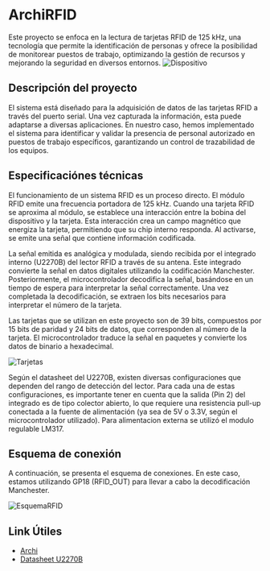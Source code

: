 <h1>ArchiRFID</h1>

Este proyecto se enfoca en la lectura de tarjetas RFID de 125 kHz, una tecnología que permite la identificación de personas y ofrece la posibilidad de monitorear puestos de trabajo, optimizando la gestión de recursos y mejorando la seguridad en diversos entornos.
![Dispositivo](https://github.com/user-attachments/assets/ac94115c-2ae0-4c97-981d-bc202c954b77)


<h2>Descripción del proyecto</h2>

El sistema está diseñado para la adquisición de datos de las tarjetas RFID a través del puerto serial. Una vez capturada la información, esta puede adaptarse a diversas aplicaciones. En nuestro caso, hemos implementado el sistema para identificar y validar la presencia de personal autorizado en puestos de trabajo específicos, garantizando un control de trazabilidad de los equipos.

<h2>Especificaciónes técnicas </h2>

El funcionamiento de un sistema RFID es un proceso directo. El módulo RFID emite una frecuencia portadora de 125 kHz. Cuando una tarjeta RFID se aproxima al módulo, se establece una interacción entre la bobina del dispositivo y la tarjeta. Esta interacción crea un campo magnético que energiza la tarjeta, permitiendo que su chip interno responda. Al activarse, se emite una señal que contiene información codificada.

La señal emitida es analógica y modulada, siendo recibida por el integrado interno (U2270B) del lector RFID a través de su antena. Este integrado convierte la señal en datos digitales utilizando la codificación Manchester. Posteriormente, el microcontrolador decodifica la señal, basándose en un tiempo de espera para interpretar la señal correctamente. Una vez completada la decodificación, se extraen los bits necesarios para interpretar el número de la tarjeta.

Las tarjetas que se utilizan en este proyecto son de 39 bits, compuestos por 15 bits de paridad y 24 bits de datos, que corresponden al número de la tarjeta. El microcontrolador traduce la señal en paquetes y convierte los datos de binario a hexadecimal.

![Tarjetas](https://github.com/user-attachments/assets/82ef57ea-9a2f-4d34-a169-16970ca9f5b9)

Según el datasheet del U2270B, existen diversas configuraciones que dependen del rango de detección del lector. Para cada una de estas configuraciones, es importante tener en cuenta que la salida (Pin 2) del integrado es de tipo colector abierto, lo que requiere una resistencia pull-up conectada a la fuente de alimentación (ya sea de 5V o 3.3V, según el microcontrolador utilizado). Para alimentacion externa se utilizó el modulo regulable LM317.

<h2>Esquema de conexión</h2>

A continuación, se presenta el esquema de conexiones. En este caso, estamos utilizando GP18 (RFID_OUT) para llevar a cabo la decodificación Manchester.

![EsquemaRFID](https://github.com/user-attachments/assets/4c9f6bc3-1960-4ea7-94b2-a67a3d547724)


<h2>Link Útiles</h2>

- [Archi](https://archikids.com.ar/)
- [Datasheet U2270B](https://www.farnell.com/datasheets/94393.pdf)
